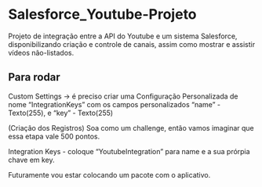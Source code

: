 # Salesforce_Youtube-Projeto
Projeto de integração entre a API do Youtube e um sistema Salesforce, disponibilizando criação e controle de canais, assim como mostrar e assistir vídeos não-listados.

## Para rodar
Custom Settings → é preciso criar uma Configuração Personalizada de nome “IntegrationKeys” com os campos personalizados “name” - Texto(255), e “key” - Texto(255)

(Criação dos Registros) Soa como um challenge, então vamos imaginar que essa etapa vale 500 pontos. 

Integration Keys - coloque “YoutubeIntegration” para name e a sua prórpia chave em key.

Futuramente vou estar colocando um pacote com o aplicativo.
